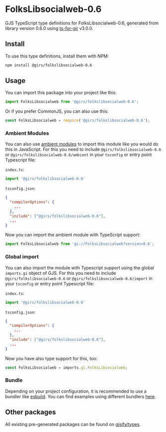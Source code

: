 
# FolksLibsocialweb-0.6

GJS TypeScript type definitions for FolksLibsocialweb-0.6, generated from library version 0.6.0 using [ts-for-gir](https://github.com/gjsify/ts-for-gir) v3.0.0.


## Install

To use this type definitions, install them with NPM:
```bash
npm install @girs/folkslibsocialweb-0.6
```

## Usage

You can import this package into your project like this:
```ts
import FolksLibsocialweb from '@girs/folkslibsocialweb-0.6';
```

Or if you prefer CommonJS, you can also use this:
```ts
const FolksLibsocialweb = require('@girs/folkslibsocialweb-0.6');
```

### Ambient Modules

You can also use [ambient modules](https://github.com/gjsify/ts-for-gir/tree/main/packages/cli#ambient-modules) to import this module like you would do this in JavaScript.
For this you need to include `@girs/folkslibsocialweb-0.6` or `@girs/folkslibsocialweb-0.6/ambient` in your `tsconfig` or entry point Typescript file:

`index.ts`:
```ts
import '@girs/folkslibsocialweb-0.6'
```

`tsconfig.json`:
```json
{
  "compilerOptions": {
    ...
  },
  "include": ["@girs/folkslibsocialweb-0.6"],
  ...
}
```

Now you can import the ambient module with TypeScript support: 

```ts
import FolksLibsocialweb from 'gi://FolksLibsocialweb?version=0.6';
```

### Global import

You can also import the module with Typescript support using the global `imports.gi` object of GJS.
For this you need to include `@girs/folkslibsocialweb-0.6` or `@girs/folkslibsocialweb-0.6/import` in your `tsconfig` or entry point Typescript file:

`index.ts`:
```ts
import '@girs/folkslibsocialweb-0.6'
```

`tsconfig.json`:
```json
{
  "compilerOptions": {
    ...
  },
  "include": ["@girs/folkslibsocialweb-0.6"],
  ...
}
```

Now you have also type support for this, too:

```ts
const FolksLibsocialweb = imports.gi.FolksLibsocialweb;
```

### Bundle

Depending on your project configuration, it is recommended to use a bundler like [esbuild](https://esbuild.github.io/). You can find examples using different bundlers [here](https://github.com/gjsify/ts-for-gir/tree/main/examples).

## Other packages

All existing pre-generated packages can be found on [gjsify/types](https://github.com/gjsify/types).

